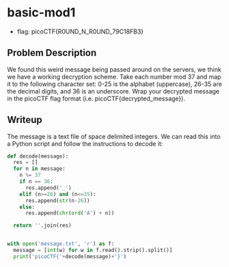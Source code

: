 # basic-mod1

- flag: picoCTF{R0UND_N_R0UND_79C18FB3}

## Problem Description

We found this weird message being passed around on the servers, we think we
have a working decryption scheme. Take each number mod 37 and map it to the
following character set: 0-25 is the alphabet (uppercase), 26-35 are the
decimal digits, and 36 is an underscore. Wrap your decrypted message in the
picoCTF flag format (i.e. picoCTF{decrypted_message}).

## Writeup

The message is a text file of space delimited integers. We can read this into
a Python script and follow the instructions to decode it:

```python
def decode(message):
  res = []
  for n in message:
    n %= 37
    if n == 36:
      res.append('_')
    elif (n>=26) and (n<=35):
      res.append(str(n-26))
    else:
      res.append(chr(ord('A') + n))

  return ''.join(res)


with open('message.txt', 'r') as f:
  message = [int(w) for w in f.read().strip().split()]
  print('picoCTF{'+decode(message)+'}')
```

